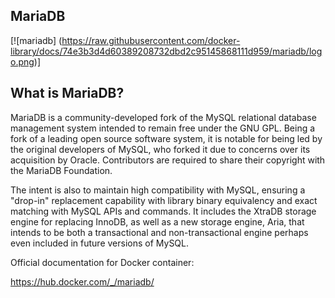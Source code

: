 ## MariaDB

[![mariadb] (https://raw.githubusercontent.com/docker-library/docs/74e3b3d4d60389208732dbd2c95145868111d959/mariadb/logo.png)]

## What is MariaDB?

MariaDB is a community-developed fork of the MySQL relational database management system intended to remain free under the GNU GPL. Being a fork of a leading open source software system, it is notable for being led by the original developers of MySQL, who forked it due to concerns over its acquisition by Oracle. Contributors are required to share their copyright with the MariaDB Foundation.

The intent is also to maintain high compatibility with MySQL, ensuring a "drop-in" replacement capability with library binary equivalency and exact matching with MySQL APIs and commands. It includes the XtraDB storage engine for replacing InnoDB, as well as a new storage engine, Aria, that intends to be both a transactional and non-transactional engine perhaps even included in future versions of MySQL.

Official documentation for Docker container:

https://hub.docker.com/_/mariadb/

